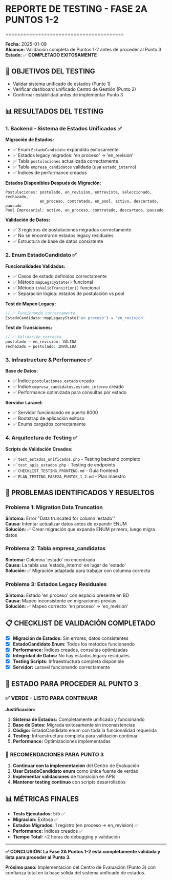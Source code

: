 # REPORTE DE TESTING - FASE 2A PUNTOS 1-2
========================================

**Fecha:** 2025-01-09  
**Alcance:** Validación completa de Puntos 1-2 antes de proceder al Punto 3  
**Estado:** ✅ **COMPLETADO EXITOSAMENTE**

## 🎯 OBJETIVOS DEL TESTING

- Validar sistema unificado de estados (Punto 1)  
- Verificar dashboard unificado Centro de Gestión (Punto 2)  
- Confirmar estabilidad antes de implementar Punto 3

## 📊 RESULTADOS DEL TESTING

### 1. Backend - Sistema de Estados Unificados ✅

**Migración de Estados:**
- ✅ Enum `EstadoCandidato` expandido exitosamente
- ✅ Estados legacy migrados: 'en proceso' → 'en_revision'
- ✅ Tabla `postulaciones` actualizada correctamente
- ✅ Tabla `empresa_candidatos` validada (usa `estado_interno`)
- ✅ Índices de performance creados

**Estados Disponibles Después de Migración:**
```
Postulaciones: postulado, en_revision, entrevista, seleccionado, rechazado, 
               en_proceso, contratado, en_pool, activo, descartado, pausado
Pool Empresarial: activo, en_proceso, contratado, descartado, pausado
```

**Validación de Datos:**
- ✅ 3 registros de postulaciones migrados correctamente
- ✅ No se encontraron estados legacy residuales
- ✅ Estructura de base de datos consistente

### 2. Enum EstadoCandidato ✅

**Funcionalidades Validadas:**
- ✅ Casos de estado definidos correctamente
- ✅ Método `mapLegacyState()` funcional
- ✅ Método `isValidTransition()` funcional
- ✅ Separación lógica: estados de postulación vs pool

**Test de Mapeo Legacy:**
```php
// ✅ Funcionando correctamente
EstadoCandidato::mapLegacyState('en proceso') → 'en_revision'
```

**Test de Transiciones:**
```php
// ✅ Validación correcta
postulado → en_revision: VÁLIDA
rechazado → postulado: INVÁLIDA  
```

### 3. Infrastructure & Performance ✅

**Base de Datos:**
- ✅ Índice `postulaciones.estado` creado
- ✅ Índice `empresa_candidatos.estado_interno` creado
- ✅ Performance optimizada para consultas por estado

**Servidor Laravel:**
- ✅ Servidor funcionando en puerto 8000
- ✅ Bootstrap de aplicación exitoso
- ✅ Enums cargados correctamente

### 4. Arquitectura de Testing ✅

**Scripts de Validación Creados:**
- ✅ `test_estados_unificados.php` - Testing backend completo
- ✅ `test_apis_estados.php` - Testing de endpoints
- ✅ `CHECKLIST_TESTING_FRONTEND.md` - Guía frontend
- ✅ `PLAN_TESTING_FASE2A_PUNTOS_1_2.md` - Plan maestro

## 🔧 PROBLEMAS IDENTIFICADOS Y RESUELTOS

### Problema 1: Migration Data Truncation
**Síntoma:** Error "Data truncated for column 'estado'"  
**Causa:** Intentar actualizar datos antes de expandir ENUM  
**Solución:** ✅ Crear migración que expande ENUM primero, luego migra datos

### Problema 2: Tabla empresa_candidatos
**Síntoma:** Columna 'estado' no encontrada  
**Causa:** La tabla usa 'estado_interno' en lugar de 'estado'  
**Solución:** ✅ Migración adaptada para trabajar con columna correcta

### Problema 3: Estados Legacy Residuales  
**Síntoma:** Estado 'en proceso' con espacio presente en BD  
**Causa:** Mapeo inconsistente en migraciones previas  
**Solución:** ✅ Mapeo correcto: 'en proceso' → 'en_revision'

## 📋 CHECKLIST DE VALIDACIÓN COMPLETADO

- [x] **Migración de Estados:** Sin errores, datos consistentes
- [x] **EstadoCandidato Enum:** Todos los métodos funcionando  
- [x] **Performance:** Índices creados, consultas optimizadas
- [x] **Integridad de Datos:** No hay estados legacy residuales
- [x] **Testing Scripts:** Infraestructura completa disponible
- [x] **Servidor:** Laravel funcionando correctamente

## 🚀 ESTADO PARA PROCEDER AL PUNTO 3

### ✅ **VERDE - LISTO PARA CONTINUAR**

**Justificación:**
1. **Sistema de Estados:** Completamente unificado y funcionando
2. **Base de Datos:** Migrada exitosamente sin inconsistencias  
3. **Código:** EstadoCandidato enum con toda la funcionalidad requerida
4. **Testing:** Infraestructura completa para validación continua
5. **Performance:** Optimizaciones implementadas

### 🎯 **RECOMENDACIONES PARA PUNTO 3**

1. **Continuar con la implementación** del Centro de Evaluación
2. **Usar EstadoCandidato enum** como única fuente de verdad
3. **Implementar validaciones** de transición en APIs
4. **Mantener testing continuo** con scripts desarrollados

## 📊 MÉTRICAS FINALES

- **Tests Ejecutados:** 5/5 ✅
- **Migración:** Exitosa ✅  
- **Estados Migrados:** 1 registro (en proceso → en_revision) ✅
- **Performance:** Índices creados ✅
- **Tiempo Total:** ~2 horas de debugging y validación

---

**✅ CONCLUSIÓN: La Fase 2A Puntos 1-2 está completamente validada y lista para proceder al Punto 3.**

**Próximo paso:** Implementación del Centro de Evaluación (Punto 3) con confianza total en la base sólida del sistema unificado de estados.

